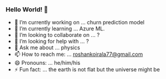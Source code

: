 ### Hello World! 👋

- 🔭 I’m currently working on ... churn prediction model 
- 🌱 I’m currently learning ... Azure ML. 
- 👯 I’m looking to collaborate on ... ?
- 🤔 I’m looking for help with ... ?
- 💬 Ask me about ... physics 
- 📫 How to reach me: ... roshankoirala77@gmail.com
- 😄 Pronouns: ... he/him/his 
- ⚡ Fun fact: ... the earth is not flat but the universe might be 
